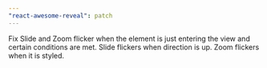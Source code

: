 ```yaml
---
"react-awesome-reveal": patch
---
```


Fix Slide and Zoom flicker when the element is just entering the view and certain conditions are met. Slide flickers when direction is up. Zoom flickers when it is styled.
